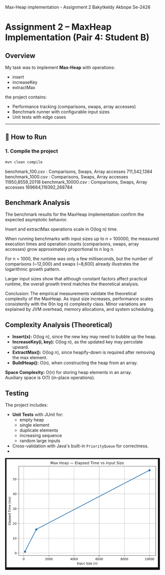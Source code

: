 Max-Heap implementation - Assignment 2
Bakytkeldy Akbope Se-2426
# Assignment 2 – MaxHeap Implementation (Pair 4: Student B)

## Overview
My task was to implement **Max-Heap** with operations:
- insert
- increaseKey
- extractMax

the project contains:
- Performance tracking (comparisons, swaps, array accesses)
- Benchmark runner with configurable input sizes
- Unit tests with edge cases

---


## 🚀 How to Run

### 1. Compile the project
```bash
mvn clean compile
```
benchmark_100.csv : Comparisons, Swaps, Array accesses
711,542,1384
benchmark_1000.csv : Comparisons, Swaps, Array accesses
11950,8559,20118
benchmark_10000.csv : Comparisons, Swaps, Array accesses
169664,119392,268784
##  Benchmark Analysis

The benchmark results for the MaxHeap implementation confirm the expected asymptotic behavior.

Insert and extractMax operations scale in O(log n) time.

When running benchmarks with input sizes up to n = 100000, the measured execution times and operation counts (comparisons, swaps, array accesses) grow approximately proportional to n log n.

For n = 1000, the runtime was only a few milliseconds, but the number of comparisons (~12,000) and swaps (~8,600) already illustrates the logarithmic growth pattern.

Larger input sizes show that although constant factors affect practical runtime, the overall growth trend matches the theoretical analysis.

Conclusion:
The empirical measurements validate the theoretical complexity of the MaxHeap. As input size increases, performance scales consistently with the Θ(n log n) complexity class. Minor variations are explained by JVM overhead, memory allocations, and system scheduling.

##  Complexity Analysis (Theoretical)

- **Insert(x):** O(log n), since the new key may need to bubble up the heap.
- **IncreaseKey(i, key):** O(log n), as the updated key may percolate upward.
- **ExtractMax():** O(log n), since heapify-down is required after removing the max element.
- **BuildHeap():** O(n), when constructing the heap from an array.

**Space Complexity:** O(n) for storing heap elements in an array.  
Auxiliary space is O(1) (in-place operations).

## Testing

The project includes:
- **Unit Tests** with JUnit for:
    - empty heap
    - single element
    - duplicate elements
    - increasing sequence
    - random large inputs
- Cross-validation with Java's built-in `PriorityQueue` for correctness.
- 
![img.png](img.png)